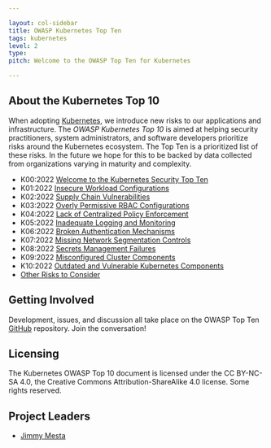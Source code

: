```yaml
---

layout: col-sidebar
title: OWASP Kubernetes Top Ten
tags: kubernetes
level: 2
type: 
pitch: Welcome to the OWASP Top Ten for Kubernetes

---
```


## About the Kubernetes Top 10
When adopting [Kubernetes](https://kubernetes.io), we introduce new risks to our applications and infrastructure. The *OWASP Kubernetes Top 10* is aimed at helping security practitioners, system administrators, and software developers prioritize risks around the Kubernetes ecosystem. The Top Ten is a prioritized list of these risks. In the future we hope for this to be backed by data collected from organizations varying in maturity and complexity.

* K00:2022 [Welcome to the Kubernetes Security Top Ten](https://github.com/OWASP/www-project-kubernetes-top-ten/blob/main/2022/en/src/K00-introduction.md)
* K01:2022 [Insecure Workload Configurations](https://github.com/OWASP/www-project-kubernetes-top-ten/blob/main/2022/en/src/K01-insecure-workload-configurations.md)
* K02:2022 [Supply Chain Vulnerabilities](https://github.com/OWASP/www-project-kubernetes-top-ten/blob/main/2022/en/src/K02-supply-chain-vulnerabilities.md)
* K03:2022 [Overly Permissive RBAC Configurations](https://github.com/OWASP/www-project-kubernetes-top-ten/blob/main/2022/en/src/K03-overly-permissive-rbac.md)
* K04:2022 [Lack of Centralized Policy Enforcement](https://github.com/OWASP/www-project-kubernetes-top-ten/blob/main/2022/en/src/K04-policy-enforcement.md)
* K05:2022 [Inadequate Logging and Monitoring](https://github.com/OWASP/www-project-kubernetes-top-ten/blob/main/2022/en/src/K05-inadequate-logging.md)
* K06:2022 [Broken Authentication Mechanisms](https://github.com/OWASP/www-project-kubernetes-top-ten/blob/main/2022/en/src/K06-broken-authentication.md)
* K07:2022 [Missing Network Segmentation Controls](https://github.com/OWASP/www-project-kubernetes-top-ten/blob/main/2022/en/src/K07-network-segmentation.md)
* K08:2022 [Secrets Management Failures](https://github.com/OWASP/www-project-kubernetes-top-ten/blob/main/2022/en/src/K08-secrets-management.md)
* K09:2022 [Misconfigured Cluster Components](https://github.com/OWASP/www-project-kubernetes-top-ten/blob/main/2022/en/src/K09-misconfigured-cluster-components.md)
* K10:2022 [Outdated and Vulnerable Kubernetes Components](https://github.com/OWASP/www-project-kubernetes-top-ten/blob/main/2022/en/src/K10-vulnerable-components.md)
* [Other Risks to Consider](2022/en/other-risks.md)


## Getting Involved
Development, issues, and discussion all take place on the OWASP Top Ten [GitHub](https://github.com/OWASP/www-project-kubernetes-top-ten) repository. Join the conversation!

## Licensing
The Kubernetes OWASP Top 10 document is licensed under the CC BY-NC-SA 4.0, the Creative Commons Attribution-ShareAlike 4.0 license. Some rights reserved.

## Project Leaders
- [Jimmy Mesta](https://twitter.com/jimmesta) 
